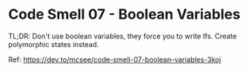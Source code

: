 # Code Smell 07 - Boolean Variables

TL;DR: Don't use boolean variables, they force you to write Ifs. Create polymorphic states instead.

Ref: https://dev.to/mcsee/code-smell-07-boolean-variables-3koj
